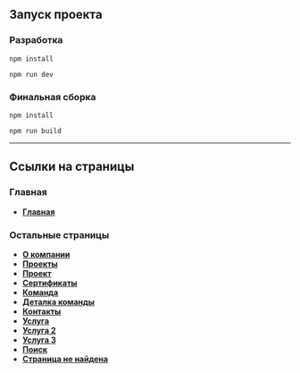 ## Запуск проекта

### Разработка

`npm install`

`npm run dev`

### Финальная сборка

`npm install`

`npm run build`

---

## Ссылки на страницы

### Главная

- **[Главная](https://klatcen-arctos.netlify.app/)**

### Остальные страницы

- **[О компании](https://klatcen-arctos.netlify.app/about.html)**
- **[Проекты](https://klatcen-arctos.netlify.app/projects.html)**
- **[Проект](https://klatcen-arctos.netlify.app/single-projects.html)**
- **[Сертификаты](https://klatcen-arctos.netlify.app/certificates.html)**
- **[Команда](https://klatcen-arctos.netlify.app/team.html)**
- **[Деталка команды](https://klatcen-arctos.netlify.app/single-team.html)**
- **[Контакты](https://klatcen-arctos.netlify.app/contacts.html)**
- **[Услуга](https://klatcen-arctos.netlify.app/service.html)**
- **[Услуга 2](https://klatcen-arctos.netlify.app/subservice.html)**
- **[Услуга 3](https://klatcen-arctos.netlify.app/subservice-2.html)**
- **[Поиск](https://klatcen-arctos.netlify.app/search.html)**
- **[Страница не найдена](https://klatcen-arctos.netlify.app/404.html)**
